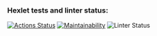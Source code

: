 ### Hexlet tests and linter status:
[![Actions Status](https://github.com/dutlov/python-project-lvl1/workflows/hexlet-check/badge.svg)](https://github.com/dutlov/python-project-lvl1/actions)
[![Maintainability](https://api.codeclimate.com/v1/badges/a99a88d28ad37a79dbf6/maintainability)](https://codeclimate.com/github/codeclimate/codeclimate/maintainability)
![Linter Status](https://github.com/dutlov/python-project-lvl1/workflows/lint-check.yml/badge.svg)
